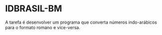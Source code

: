 # IDBRASIL-BM
A tarefa é desenvolver um programa que converta números indo-arábicos para o formato romano e vice-versa.
